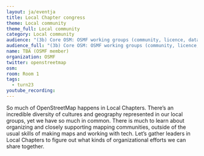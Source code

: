 ```yaml
---
layout: ja/eventja
title: Local Chapter congress
theme: Local community
theme_full: Local community
category: Local community
audience: "(3b) Core OSM: OSMF working groups (community, licence, data...)"
audience_full: "(3b) Core OSM: OSMF working groups (community, licence, data...)"
name: TBA (OSMF member)
organization: OSMF
twitter: openstreetmap
osm:
room: Room 1
tags:
  - turn23
youtube_recording:
---
```

So much of OpenStreetMap happens in Local Chapters. There’s an incredible diversity of cultures and geography represented in our local groups, yet we have so much in common. There is much to learn about organizing and closely supporting mapping communities, outside of the usual skills of making maps and working with tech. Let’s gather leaders in Local Chapters to figure out what kinds of organizational efforts we can share together.
